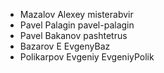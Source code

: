 - Mazalov Alexey        misterabvir
- Pavel Palagin         pavel-palagin
- Pavel Bakanov         pashtetrus
- Bazarov E             EvgenyBaz
- Polikarpov Evgeniy    EvgeniyPolik
